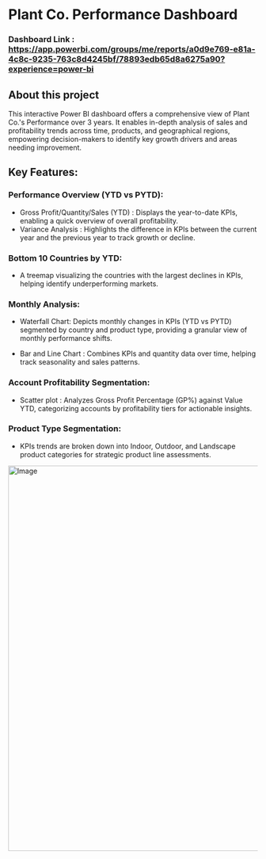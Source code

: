 # Plant Co. Performance Dashboard


### Dashboard Link : https://app.powerbi.com/groups/me/reports/a0d9e769-e81a-4c8c-9235-763c8d4245bf/78893edb65d8a6275a90?experience=power-bi

## About this project
This interactive Power BI dashboard offers a comprehensive view of Plant Co.'s Performance over 3 years. It enables in-depth analysis of sales and profitability trends across time, products, and geographical regions, empowering decision-makers to identify key growth drivers and areas needing improvement.


## Key Features:

### Performance Overview (YTD vs PYTD):

- Gross Profit/Quantity/Sales (YTD)  : Displays the year-to-date KPIs, enabling a quick overview of overall profitability.
- Variance Analysis :  Highlights the difference in KPIs between the current year and the previous year to track growth or decline.
### Bottom 10 Countries by YTD:

-  A treemap visualizing the countries with the largest declines in KPIs, helping identify underperforming markets. 

### Monthly Analysis:

- Waterfall Chart: Depicts monthly changes in KPIs (YTD vs PYTD) segmented by country and product type, providing a granular view of monthly performance shifts.

- Bar and Line Chart : Combines KPIs and quantity data over time, helping track seasonality and sales patterns.

### Account Profitability Segmentation:
- Scatter plot : Analyzes  Gross Profit Percentage (GP%) against Value YTD, categorizing accounts by profitability tiers for actionable insights.

### Product Type Segmentation:
- KPIs trends are broken down into Indoor, Outdoor, and Landscape product categories for strategic product line assessments.

<img width="1399" height="778" alt="Image" src="https://github.com/user-attachments/assets/685ca9e2-554b-49bb-a36d-85dfe4ccf764" />
